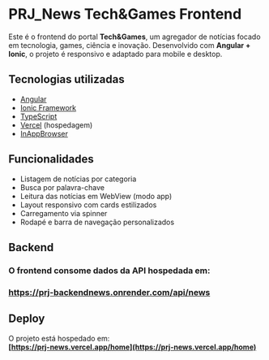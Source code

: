 # PRJ_News Tech&Games Frontend

Este é o frontend do portal **Tech&Games**, um agregador de notícias focado em tecnologia, games, ciência e inovação. Desenvolvido com **Angular + Ionic**, o projeto é responsivo e adaptado para mobile e desktop.

## Tecnologias utilizadas

- [Angular](https://angular.io/)
- [Ionic Framework](https://ionicframework.com/)
- [TypeScript](https://www.typescriptlang.org/)
- [Vercel](https://vercel.com/) (hospedagem)
- [InAppBrowser](https://ionicframework.com/docs/native/in-app-browser)

## Funcionalidades

- Listagem de notícias por categoria
- Busca por palavra-chave
- Leitura das notícias em WebView (modo app)
- Layout responsivo com cards estilizados
- Carregamento via spinner
- Rodapé e barra de navegação personalizados

## Backend

### O frontend consome dados da API hospedada em:
### https://prj-backendnews.onrender.com/api/news


## Deploy

O projeto está hospedado em:  
**[https://prj-news.vercel.app/home](https://prj-news.vercel.app/home)** 

